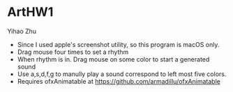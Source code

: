 # ArtHW1
Yihao Zhu
- Since I used apple's screenshot utility, so this program is macOS only.
- Drag mouse four times to set a rhythm
- When rhythm is in. Drag mouse on some color to start a generated sound
- Use a,s,d,f,g to manully play a sound correspond to left most five colors.
- Requires ofxAnimatable at https://github.com/armadillu/ofxAnimatable

